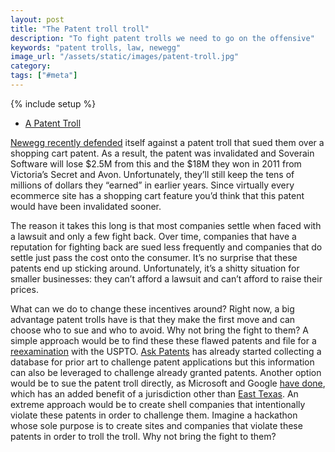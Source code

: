 ```yaml
---
layout: post
title: "The Patent troll troll"
description: "To fight patent trolls we need to go on the offensive"
keywords: "patent trolls, law, newegg"
image_url: "/assets/static/images/patent-troll.jpg"
category:
tags: ["#meta"]
---
```

{% include setup %}
<ul class="thumbnails">
  <li class="span6 offset1">
    <div class="thumbnail" style="border:none;">
      <amp-img src="{{ IMG_PATH }}patent-troll.jpg" alt="Patent troll" width="400" height="400" layout="responsive">
      <p class="center"><a href="http://www.article-3.com/fending-off-trolls-and-avoiding-elephants-99273">A Patent Troll</a></p>
    </div>
  </li>
</ul>

<p><a href="http://arstechnica.com/tech-policy/2013/01/how-newegg-crushed-the-shopping-cart-patent-and-saved-online-retail/">Newegg recently defended</a> itself against a patent troll that sued them over a shopping cart patent. As a result, the patent was invalidated and Soverain Software will lose $2.5M from this and the $18M they won in 2011 from Victoria’s Secret and Avon. Unfortunately, they’ll still keep the tens of millions of dollars they “earned” in earlier years. Since virtually every ecommerce site has a shopping cart feature you’d think that this patent would have been invalidated sooner.</p>

The reason it takes this long is that most companies settle when faced with a lawsuit and only a few fight back. Over time, companies that have a reputation for fighting back are sued less frequently and companies that do settle just pass the cost onto the consumer. It’s no surprise that these patents end up sticking around. Unfortunately, it’s a shitty situation for smaller businesses: they can’t afford a lawsuit and can’t afford to raise their prices.

What can we do to change these incentives around? Right now, a big advantage patent trolls have is that they make the first move and can choose who to sue and who to avoid. Why not bring the fight to them? A simple approach would be to find these these flawed patents and file for a <a href="http://en.wikipedia.org/wiki/Reexamination">reexamination</a> with the USPTO. <a href="http://patents.stackexchange.com/">Ask Patents</a> has already started collecting a database for prior art to challenge patent applications but this information can also be leveraged to challenge already granted patents. Another option would be to sue the patent troll directly, as Microsoft and Google <a href="http://www.fosspatents.com/2011/03/microsoft-and-google-jointly-sue-geotag.html">have done</a>, which has an added benefit of a jurisdiction other than <a href="http://www.thejuryexpert.com/2010/03/east-texas-jurors-and-patent-litigation/">East Texas</a>. An extreme approach would be to create shell companies that intentionally violate these patents in order to challenge them. Imagine a hackathon whose sole purpose is to create sites and companies that violate these patents in order to troll the troll. Why not bring the fight to them?